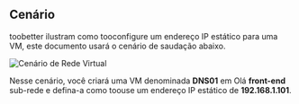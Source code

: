## <a name="scenario"></a>Cenário
toobetter ilustram como tooconfigure um endereço IP estático para uma VM, este documento usará o cenário de saudação abaixo.

![Cenário de Rede Virtual](./media/virtual-networks-static-ip-scenario-include/static-ip-scenario.png)

Nesse cenário, você criará uma VM denominada **DNS01** em Olá **front-end** sub-rede e defina-a como toouse um endereço IP estático de **192.168.1.101**.

